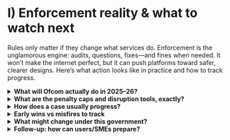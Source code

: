 # I) Enforcement reality & what to watch next

Rules only matter if they change what services do. Enforcement is the unglamorous engine: audits, questions, fixes—and fines when needed. It won’t make the internet perfect, but it can push platforms toward safer, clearer designs. Here’s what action looks like in practice and how to track progress.

<details>
<summary><strong>What will Ofcom actually do in 2025–26?</strong></summary>
- Require risk assessments (illegal content; children’s risks) and review them.
- Audit systems and request data where needed.
- Issue guidance/codes and check designs match the risks claimed.
- Use penalties when providers won’t fix issues (fines up to 10% global revenue; in rare cases, blocking orders).

See Ofcom’s phased [roadmap](https://www.ofcom.org.uk/online-safety/illegal-and-harmful-content/roadmap-to-regulation) and the government’s [OSA explainer](https://www.gov.uk/government/publications/online-safety-act-explainer/online-safety-act-explainer).
</details>

<details>
<summary><strong>What are the penalty caps and disruption tools, exactly?</strong></summary>
Ofcom can fine up to <strong>£18m or 10% of qualifying worldwide revenue</strong> (whichever is greater) and, in severe cases, seek <strong>court‑ordered business disruption</strong> measures (e.g., payment/ads withdrawal or ISP access restrictions). See Ofcom’s enforcement guidance and the government explainer: [Ofcom—Enforcement guidance (PDF)](https://www.ofcom.org.uk/siteassets/resources/documents/online-safety/information-for-industry/illegal-harms/online-safety-enforcement-guidance.pdf?v=391925), [gov.uk OSA explainer](https://www.gov.uk/government/publications/online-safety-act-explainer/online-safety-act-explainer).
</details>

<details>
<summary><strong>How does a case usually progress?</strong></summary>
Informal engagement → information notices/audits → improvement steps → penalties if refusal or repeated failure. Most cases end with fixes, not fines, but credible penalties focus minds.
</details>

<details>
<summary><strong>Early wins vs misfires to track</strong></summary>
- Wins: faster removal of clearly illegal material; safer teen defaults; multiple age‑assurance routes shipped by large platforms.
- Misfires: one‑route gates (e.g., credit‑card only), poor appeals, slow deletion practices, or policies that shift the burden onto users.

Ofcom provides periodic bulletins and statements tracking progress—use these as primary sources when citing trends and outcomes (see Ofcom’s [online safety industry bulletins](https://www.ofcom.org.uk/online-safety/illegal-and-harmful-content/online-safety-industry-bulletins/online-safety-industry-bulletin-september-2025)).
</details>

<details>
<summary><strong>What might change under this government?</strong></summary>
Strategic priorities (e.g., safety‑by‑design, violence against women and girls) will shape Ofcom’s focus. Expect more consultations and iterative codes—so feedback from users and smaller providers matters.
</details>

<details>
<summary><strong>Follow‑up: how can users/SMEs prepare?</strong></summary>
- <strong>Users</strong>: keep screenshots and links when a design is unfair; use platform appeals first; escalate to Ofcom for systemic issues; use ICO if the issue is data handling/retention.
- <strong>SMEs</strong>: document a short risk assessment; pick proportionate age‑assurance options (offer a non‑ID route); publish a plain‑English safety page and appeals; keep deletion/tokenisation minimal. See Ofcom’s [online safety hub](https://www.ofcom.org.uk/online-safety).
</details>

